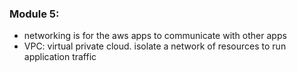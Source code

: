 ### Module 5:
- networking is for the aws apps to communicate with other apps
- VPC: virtual private cloud. isolate a network of resources to run application traffic